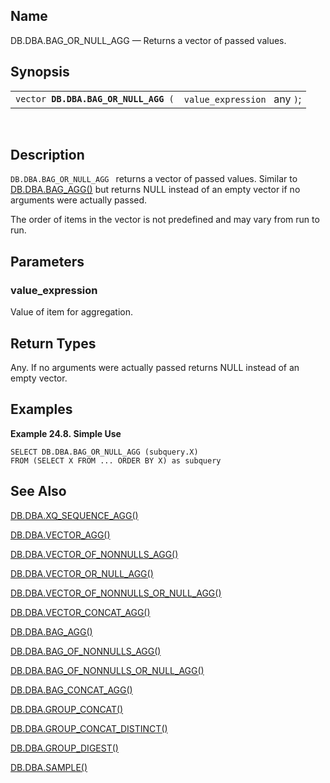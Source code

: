 <div>

<div>

</div>

<div>

## Name

DB.DBA.BAG_OR_NULL_AGG — Returns a vector of passed values.

</div>

<div>

## Synopsis

<div>

|                                           |                              |
|-------------------------------------------|------------------------------|
| `vector `**`DB.DBA.BAG_OR_NULL_AGG`**` (` | `value_expression ` any `)`; |

<div>

 

</div>

</div>

</div>

<div>

## Description

`DB.DBA.BAG_OR_NULL_AGG ` returns a vector of passed values. Similar to
<a href="fn_bag_agg.html" class="link"
title="DB.DBA.BAG_AGG">DB.DBA.BAG_AGG()</a> but returns NULL instead of
an empty vector if no arguments were actually passed.

The order of items in the vector is not predefined and may vary from run
to run.

</div>

<div>

## Parameters

<div>

### value_expression

Value of item for aggregation.

</div>

</div>

<div>

## Return Types

Any. If no arguments were actually passed returns NULL instead of an
empty vector.

</div>

<div>

## Examples

<div>

**Example 24.8. Simple Use**

<div>

``` programlisting
SELECT DB.DBA.BAG_OR_NULL_AGG (subquery.X)
FROM (SELECT X FROM ... ORDER BY X) as subquery
```

</div>

</div>

  

</div>

<div>

## See Also

<a href="fn_xq_sequence_agg.html" class="link"
title="DB.DBA.XQ_SEQUENCE_AGG">DB.DBA.XQ_SEQUENCE_AGG()</a>

<a href="fn_vector_agg.html" class="link"
title="DB.DBA.VECTOR_AGG">DB.DBA.VECTOR_AGG()</a>

<a href="fn_vector_of_nonnulls_agg.html" class="link"
title="DB.DBA.VECTOR_OF_NONNULLS_AGG">DB.DBA.VECTOR_OF_NONNULLS_AGG()</a>

<a href="fn_vector_or_null_agg.html" class="link"
title="DB.DBA.VECTOR_OR_NULL_AGG">DB.DBA.VECTOR_OR_NULL_AGG()</a>

<a href="fn_vector_of_nonnulls_or_null_agg.html" class="link"
title="DB.DBA.VECTOR_OF_NONNULLS_OR_NULL_AGG">DB.DBA.VECTOR_OF_NONNULLS_OR_NULL_AGG()</a>

<a href="fn_vector_concat_agg.html" class="link"
title="DB.DBA.VECTOR_CONCAT_AGG">DB.DBA.VECTOR_CONCAT_AGG()</a>

<a href="fn_bag_agg.html" class="link"
title="DB.DBA.BAG_AGG">DB.DBA.BAG_AGG()</a>

<a href="fn_bag_of_nonnulls_agg.html" class="link"
title="DB.DBA.BAG_OF_NONNULLS_AGG">DB.DBA.BAG_OF_NONNULLS_AGG()</a>

<a href="fn_bag_of_nonnulls_or_null_agg.html" class="link"
title="DB.DBA.BAG_OF_NONNULLS_OR_NULL_AGG">DB.DBA.BAG_OF_NONNULLS_OR_NULL_AGG()</a>

<a href="fn_bag_concat_agg.html" class="link"
title="DB.DBA.BAG_CONCAT_AGG">DB.DBA.BAG_CONCAT_AGG()</a>

<a href="fn_group_concat.html" class="link"
title="DB.DBA.GROUP_CONCAT">DB.DBA.GROUP_CONCAT()</a>

<a href="fn_group_concat_distinct.html" class="link"
title="DB.DBA.GROUP_CONCAT_DISTINCT">DB.DBA.GROUP_CONCAT_DISTINCT()</a>

<a href="fn_group_digest.html" class="link"
title="DB.DBA.GROUP_DIGEST">DB.DBA.GROUP_DIGEST()</a>

<a href="fn_sample.html" class="link"
title="DB.DBA.SAMPLE">DB.DBA.SAMPLE()</a>

</div>

</div>
